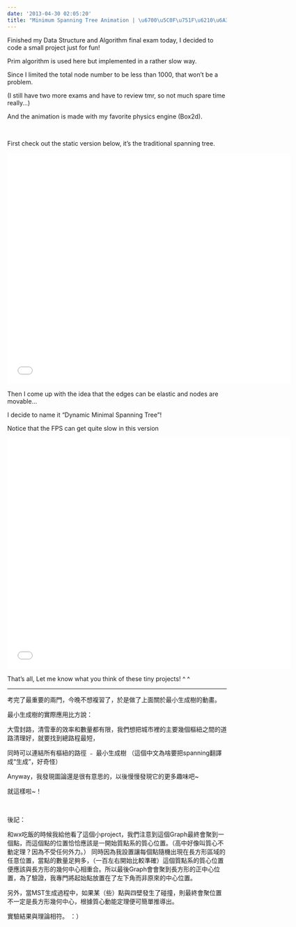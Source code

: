 ```yaml
---
date: '2013-04-30 02:05:20'
title: "Minimum Spanning Tree Animation | \u6700\u5C0F\u751F\u6210\u6A39\u52D5\u756B"
---
```


Finished my Data Structure and Algorithm final exam today, I decided to code a small project just for fun!

Prim algorithm is used here but implemented in a rather slow way.

Since I limited the total node number to be less than 1000, that won’t be a problem.

(I still have two more exams and have to review tmr, so not much spare time really…)

And the animation is made with my favorite physics engine (Box2d).

 

First check out the static version below, it’s the traditional spanning tree.

<iframe frameborder="0" height="530" scrolling="no" src="/content/images/project/mst/mst_static.html" width="650"></iframe>

Then I come up with the idea that the edges can be elastic and nodes are movable…

I decide to name it “Dynamic Minimal Spanning Tree”!

Notice that the FPS can get quite slow in this version

<iframe frameborder="0" height="530" scrolling="no" src="/content/images/project/mst/mst_dynamic.html" width="650"></iframe>

That’s all, Let me know what you think of these tiny projects! ^ ^

---
考完了最重要的兩門，今晚不想複習了，於是做了上面關於最小生成樹的動畫。

最小生成樹的實際應用比方說：

大雪封路，清雪車的效率和數量都有限，我們想把城市裡的主要幾個樞紐之間的道路清理好，就要找到總路程最短，

同時可以連結所有樞紐的路徑 ﹣ 最小生成樹 （這個中文為啥要把spanning翻譯成“生成”，好奇怪）

Anyway，我發現圖論還是很有意思的，以後慢慢發現它的更多趣味吧~

就這樣啦~！

 

後記：

和wx吃飯的時候我給他看了這個小project，我們注意到這個Graph最終會聚到一個點，而這個點的位置恰恰應該是一開始質點系的質心位置。（高中好像叫質心不動定理？因為不受任何外力。） 同時因為我設置讓每個點隨機出現在長方形區域的任意位置，當點的數量足夠多，（一百左右開始比較準確）這個質點系的質心位置便應該與長方形的幾何中心相重合。所以最後Graph會會聚到長方形的正中心位置，為了驗證，我專門將起始點放置在了左下角而非原來的中心位置。

另外，當MST生成過程中，如果某（些）點與四壁發生了碰撞，則最終會聚位置不一定是長方形幾何中心，根據質心動能定理便可簡單推導出。

實驗結果與理論相符。 ：）


